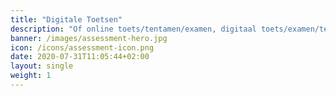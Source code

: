 ```yaml
---
title: "Digitale Toetsen"
description: "Of online toets/tentamen/examen, digitaal toets/examen/tentamen, take-home tentamen, openboektoets of toets met open/gesloten vragen, kennistoets"
banner: /images/assessment-hero.jpg
icon: /icons/assessment-icon.png
date: 2020-07-31T11:05:44+02:00
layout: single
weight: 1
---
```

